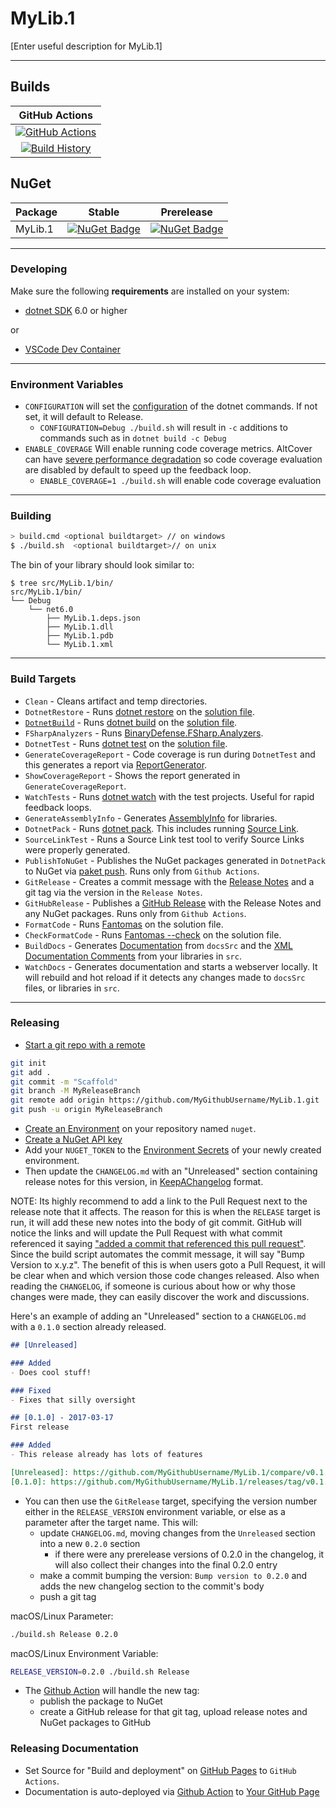 # MyLib.1

[Enter useful description for MyLib.1]

---

## Builds

GitHub Actions |
:---: |
[![GitHub Actions](https://github.com/MyGithubUsername/MyLib.1/workflows/Build%20MyReleaseBranch/badge.svg)](https://github.com/MyGithubUsername/MyLib.1/actions?query=branch%3AMyReleaseBranch) |
[![Build History](https://buildstats.info/github/chart/MyGithubUsername/MyLib.1)](https://github.com/MyGithubUsername/MyLib.1/actions?query=branch%3AMyReleaseBranch) |

## NuGet

Package | Stable | Prerelease
--- | --- | ---
MyLib.1 | [![NuGet Badge](https://buildstats.info/nuget/MyLib.1)](https://www.nuget.org/packages/MyLib.1/) | [![NuGet Badge](https://buildstats.info/nuget/MyLib.1?includePreReleases=true)](https://www.nuget.org/packages/MyLib.1/)

---

### Developing

Make sure the following **requirements** are installed on your system:

- [dotnet SDK](https://www.microsoft.com/net/download/core) 6.0 or higher

or

- [VSCode Dev Container](https://code.visualstudio.com/docs/remote/containers)


---

### Environment Variables

- `CONFIGURATION` will set the [configuration](https://docs.microsoft.com/en-us/dotnet/core/tools/dotnet-build?tabs=netcore2x#options) of the dotnet commands.  If not set, it will default to Release.
  - `CONFIGURATION=Debug ./build.sh` will result in `-c` additions to commands such as in `dotnet build -c Debug`
- `ENABLE_COVERAGE` Will enable running code coverage metrics.  AltCover can have [severe performance degradation](https://github.com/SteveGilham/altcover/issues/57) so code coverage evaluation are disabled by default to speed up the feedback loop.
  - `ENABLE_COVERAGE=1 ./build.sh` will enable code coverage evaluation


---

### Building


```sh
> build.cmd <optional buildtarget> // on windows
$ ./build.sh  <optional buildtarget>// on unix
```

The bin of your library should look similar to:

```
$ tree src/MyLib.1/bin/
src/MyLib.1/bin/
└── Debug
    └── net6.0
        ├── MyLib.1.deps.json
        ├── MyLib.1.dll
        ├── MyLib.1.pdb
        └── MyLib.1.xml

```

---

### Build Targets

- `Clean` - Cleans artifact and temp directories.
- `DotnetRestore` - Runs [dotnet restore](https://docs.microsoft.com/en-us/dotnet/core/tools/dotnet-restore?tabs=netcore2x) on the [solution file](https://docs.microsoft.com/en-us/visualstudio/extensibility/internals/solution-dot-sln-file?view=vs-2019).
- [`DotnetBuild`](#Building) - Runs [dotnet build](https://docs.microsoft.com/en-us/dotnet/core/tools/dotnet-build?tabs=netcore2x) on the [solution file](https://docs.microsoft.com/en-us/visualstudio/extensibility/internals/solution-dot-sln-file?view=vs-2019).
- `FSharpAnalyzers` - Runs [BinaryDefense.FSharp.Analyzers](https://github.com/BinaryDefense/BinaryDefense.FSharp.Analyzers).
- `DotnetTest` - Runs [dotnet test](https://docs.microsoft.com/en-us/dotnet/core/tools/dotnet-test?tabs=netcore21) on the [solution file](https://docs.microsoft.com/en-us/visualstudio/extensibility/internals/solution-dot-sln-file?view=vs-2019).
- `GenerateCoverageReport` - Code coverage is run during `DotnetTest` and this generates a report via [ReportGenerator](https://github.com/danielpalme/ReportGenerator).
- `ShowCoverageReport` - Shows the report generated in `GenerateCoverageReport`.
- `WatchTests` - Runs [dotnet watch](https://docs.microsoft.com/en-us/aspnet/core/tutorials/dotnet-watch?view=aspnetcore-3.0) with the test projects. Useful for rapid feedback loops.
- `GenerateAssemblyInfo` - Generates [AssemblyInfo](https://docs.microsoft.com/en-us/dotnet/api/microsoft.visualbasic.applicationservices.assemblyinfo?view=netframework-4.8) for libraries.
- `DotnetPack` - Runs [dotnet pack](https://docs.microsoft.com/en-us/dotnet/core/tools/dotnet-pack). This includes running [Source Link](https://github.com/dotnet/sourcelink).
- `SourceLinkTest` - Runs a Source Link test tool to verify Source Links were properly generated.
- `PublishToNuGet` - Publishes the NuGet packages generated in `DotnetPack` to NuGet via [paket push](https://fsprojects.github.io/Paket/paket-push.html). Runs only from `Github Actions`.
- `GitRelease` - Creates a commit message with the [Release Notes](https://fake.build/apidocs/v5/fake-core-releasenotes.html) and a git tag via the version in the `Release Notes`.
- `GitHubRelease` - Publishes a [GitHub Release](https://help.github.com/en/articles/creating-releases) with the Release Notes and any NuGet packages. Runs only from `Github Actions`.
- `FormatCode` - Runs [Fantomas](https://github.com/fsprojects/fantomas) on the solution file.
- `CheckFormatCode` - Runs [Fantomas --check](https://fsprojects.github.io/fantomas/docs/end-users/FormattingCheck.html) on the solution file.
- `BuildDocs` - Generates [Documentation](https://fsprojects.github.io/FSharp.Formatting) from `docsSrc` and the [XML Documentation Comments](https://docs.microsoft.com/en-us/dotnet/csharp/programming-guide/xmldoc/) from your libraries in `src`.
- `WatchDocs` - Generates documentation and starts a webserver locally.  It will rebuild and hot reload if it detects any changes made to `docsSrc` files, or libraries in `src`.

---


### Releasing

- [Start a git repo with a remote](https://help.github.com/articles/adding-an-existing-project-to-github-using-the-command-line/)

```sh
git init
git add .
git commit -m "Scaffold"
git branch -M MyReleaseBranch
git remote add origin https://github.com/MyGithubUsername/MyLib.1.git
git push -u origin MyReleaseBranch
```

- [Create an Environment](https://docs.github.com/en/actions/deployment/targeting-different-environments/using-environments-for-deployment#creating-an-environment) on your repository named `nuget`.
- [Create a NuGet API key](https://learn.microsoft.com/en-us/nuget/nuget-org/publish-a-package#create-an-api-key)
- Add your `NUGET_TOKEN` to the [Environment Secrets](https://docs.github.com/en/actions/deployment/targeting-different-environments/using-environments-for-deployment#environment-secrets) of your newly created environment.
- Then update the `CHANGELOG.md` with an "Unreleased" section containing release notes for this version, in [KeepAChangelog](https://keepachangelog.com/en/1.1.0/) format.

NOTE: Its highly recommend to add a link to the Pull Request next to the release note that it affects. The reason for this is when the `RELEASE` target is run, it will add these new notes into the body of git commit. GitHub will notice the links and will update the Pull Request with what commit referenced it saying ["added a commit that referenced this pull request"](https://github.com/TheAngryByrd/MiniScaffold/pull/179#ref-commit-837ad59). Since the build script automates the commit message, it will say "Bump Version to x.y.z". The benefit of this is when users goto a Pull Request, it will be clear when and which version those code changes released. Also when reading the `CHANGELOG`, if someone is curious about how or why those changes were made, they can easily discover the work and discussions.

Here's an example of adding an "Unreleased" section to a `CHANGELOG.md` with a `0.1.0` section already released.

```markdown
## [Unreleased]

### Added
- Does cool stuff!

### Fixed
- Fixes that silly oversight

## [0.1.0] - 2017-03-17
First release

### Added
- This release already has lots of features

[Unreleased]: https://github.com/MyGithubUsername/MyLib.1/compare/v0.1.0...HEAD
[0.1.0]: https://github.com/MyGithubUsername/MyLib.1/releases/tag/v0.1.0
```

- You can then use the `GitRelease` target, specifying the version number either in the `RELEASE_VERSION` environment
  variable, or else as a parameter after the target name.  This will:
  - update `CHANGELOG.md`, moving changes from the `Unreleased` section into a new `0.2.0` section
    - if there were any prerelease versions of 0.2.0 in the changelog, it will also collect their changes into the final 0.2.0 entry
  - make a commit bumping the version:  `Bump version to 0.2.0` and adds the new changelog section to the commit's body
  - push a git tag

macOS/Linux Parameter:

```sh
./build.sh Release 0.2.0
```

macOS/Linux Environment Variable:

```sh
RELEASE_VERSION=0.2.0 ./build.sh Release
```

- The [Github Action](https://github.com/MyGithubUsername/MyLib.1/blob/MyReleaseBranch/.github/workflows/publish.yml) will handle the new tag:
  - publish the package to NuGet
  - create a GitHub release for that git tag, upload release notes and NuGet packages to GitHub


### Releasing Documentation

- Set Source for "Build and deployment" on [GitHub Pages](https://github.com/MyGithubUsername/MyLib.1/settings/pages) to `GitHub Actions`.
- Documentation is auto-deployed via [Github Action](https://github.com/MyGithubUsername/MyLib.1/blob/MyReleaseBranch/.github/workflows/fsdocs-gh-pages.yml) to [Your GitHub Page](https://MyGithubUsername.github.io/MyLib.1/)
